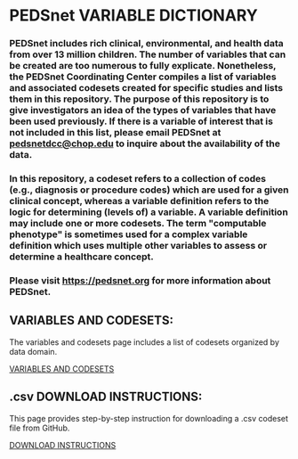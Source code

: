 # PEDSnet VARIABLE DICTIONARY

### PEDSnet includes rich clinical, environmental, and health data from over 13 million children. The number of variables that can be created are too numerous to fully explicate. Nonetheless, the PEDSnet Coordinating Center compiles a list of variables and associated codesets created for specific studies and lists them in this repository. The purpose of this repository is to give investigators an idea of the types of variables that have been used previously. If there is a variable of interest that is not included in this list, please email PEDSnet at pedsnetdcc@chop.edu to inquire about the availability of the data. 

### In this repository, a codeset refers to a collection of codes (e.g., diagnosis or procedure codes) which are used for a given clinical concept, whereas a variable definition refers to the logic for determining (levels of) a variable. A variable definition may include one or more codesets. The term "computable phenotype" is sometimes used for a complex variable definition which uses multiple other variables to assess or determine a healthcare concept.

### Please visit https://pedsnet.org for more information about PEDSnet.

## VARIABLES AND CODESETS:
The variables and codesets page includes a list of codesets organized by data domain. 

[VARIABLES AND CODESETS](./pages/codesets_landing.md)

## .csv DOWNLOAD INSTRUCTIONS:
This page provides step-by-step instruction for downloading a .csv codeset file from GitHub.

[DOWNLOAD INSTRUCTIONS](./pages/download_csv.md)
